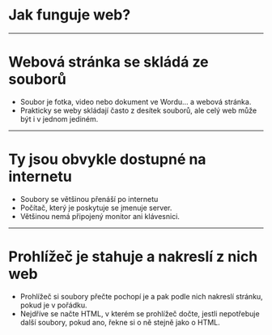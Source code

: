 <!-- .slide: data-state="c-slide-inter" -->

# Jak funguje web?

---

# Webová stránka se skládá ze souborů

>>>
* Soubor je fotka, video nebo dokument ve Wordu… a webová stránka.
* Prakticky se weby skládají často z desítek souborů, ale celý web může být i v jednom jediném.

---

# Ty jsou obvykle dostupné na internetu

>>>
* Soubory se většinou přenáší po internetu
* Počítač, který je poskytuje se jmenuje server.
* Většinou nemá připojený monitor ani klávesnici.

---

# Prohlížeč je stahuje a nakreslí z&nbsp;nich web

>>>
* Prohlížeč si soubory přečte pochopí je a pak podle nich nakreslí stránku, pokud je v pořádku.
* Nejdříve se načte HTML, v kterém se prohlížeč dočte, jestli nepotřebuje další soubory, pokud ano, řekne si o ně stejně jako o HTML.
